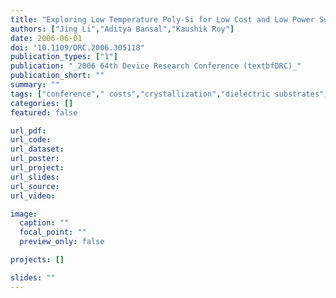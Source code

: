 ```yaml
---
title: "Exploring Low Temperature Poly-Si for Low Cost and Low Power Sub-micron Digital Operation"
authors: ["Jing Li","Aditya Bansal","Kaushik Roy"]
date: 2006-06-01
doi: "10.1109/DRC.2006.305118"
publication_types: ["1"]
publication: "_2006 64th Device Research Conference (textbfDRC)_"
publication_short: ""
summary: ""
tags: ["conference"," costs","crystallization","dielectric substrates","digital circuits","fabrication","grain boundaries","grain size","silicon","temperature","thin film transistors"]
categories: []
featured: false

url_pdf:
url_code:
url_dataset:
url_poster:
url_project:
url_slides:
url_source:
url_video:

image:
  caption: ""
  focal_point: ""
  preview_only: false

projects: []

slides: ""
---
```


